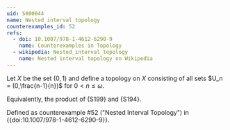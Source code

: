 ```yaml
---
uid: S000044
name: Nested interval topology
counterexamples_id: 52
refs:
  - doi: 10.1007/978-1-4612-6290-9 
    name: Counterexamples in Topology
  - wikipedia: Nested_interval_topology
    name: Nested interval topology on Wikipedia
---
```

Let $X$ be the set $(0,1)$ and define a topology on $X$ consisting of all sets $U_n = (0,\frac{n-1}{n})$ for $0<n\leq\omega$.

Equivalently, the product of {S199}
and {S194}.

Defined as counterexample #52 ("Nested Interval Topology")
in {{doi:10.1007/978-1-4612-6290-9}}.
